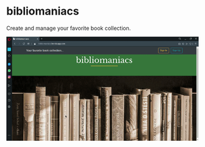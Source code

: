 # bibliomaniacs
Create and manage your favorite book collection.

<p align="center">
<img src="images/biblio_in_action.gif">
</p>

